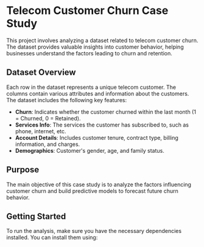 # Telecom Customer Churn Case Study

This project involves analyzing a dataset related to telecom customer churn. The dataset provides valuable insights into customer behavior, helping businesses understand the factors leading to churn and retention.

## Dataset Overview

Each row in the dataset represents a unique telecom customer. The columns contain various attributes and information about the customers. The dataset includes the following key features:

- **Churn**: Indicates whether the customer churned within the last month (1 = Churned, 0 = Retained).
- **Services Info**: The services the customer has subscribed to, such as phone, internet, etc.
- **Account Details**: Includes customer tenure, contract type, billing information, and charges.
- **Demographics**: Customer's gender, age, and family status.

## Purpose

The main objective of this case study is to analyze the factors influencing customer churn and build predictive models to forecast future churn behavior.

## Getting Started

To run the analysis, make sure you have the necessary dependencies installed. You can install them using:

